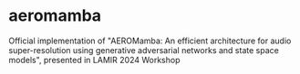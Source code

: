 # aeromamba
Official implementation of "AEROMamba: An efficient architecture for audio super-resolution using generative adversarial networks and state space models", presented in LAMIR 2024 Workshop
